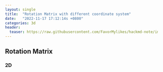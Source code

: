 ```yaml
---
layout: single
title:  "Rotation Matrix with different coordinate system"
date:   "2022-11-17 17:12:14s +0800"
categories: 3d
header:
  teaser: https://raw.githubusercontent.com/FavorMylikes/hackmd-note/img/img20221014194734.png
---
```



## Rotation Matrix

### 2D
